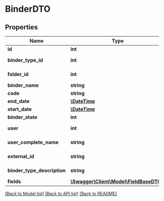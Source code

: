 # BinderDTO

## Properties
Name | Type | Description | Notes
------------ | ------------- | ------------- | -------------
**id** | **int** | Identifier | [optional] 
**binder_type_id** | **int** | Type Identifier | [optional] 
**folder_id** | **int** | Folder Identifier | [optional] 
**binder_name** | **string** | Name | [optional] 
**code** | **string** | Code | [optional] 
**end_date** | [**\DateTime**](\DateTime.md) | Expiry | [optional] 
**start_date** | [**\DateTime**](\DateTime.md) | Start Date | [optional] 
**binder_state** | **int** | State | [optional] 
**user** | **int** | Author Identifier | [optional] 
**user_complete_name** | **string** | Author Name | [optional] 
**external_id** | **string** | External Identifier | [optional] 
**binder_type_description** | **string** | Type Description | [optional] 
**fields** | [**\Swagger\Client\Model\FieldBaseDTO[]**](FieldBaseDTO.md) |  | [optional] 

[[Back to Model list]](../README.md#documentation-for-models) [[Back to API list]](../README.md#documentation-for-api-endpoints) [[Back to README]](../README.md)


